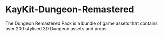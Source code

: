 # KayKit-Dungeon-Remastered
The Dungeon Remastered Pack is a bundle of game assets that contains over 200 stylised 3D Dungeon assets and props
